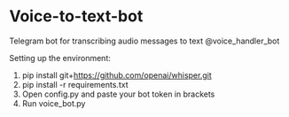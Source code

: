 # Voice-to-text-bot
Telegram bot for transcribing audio messages to text  @voice_handler_bot

Setting up the environment:
1) pip install git+https://github.com/openai/whisper.git 
2) pip install -r requirements.txt
3) Open config.py and paste your bot token in brackets
4) Run voice_bot.py
